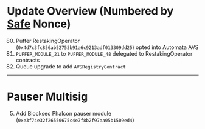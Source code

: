 # Update Overview (Numbered by [Safe](https://app.safe.global/home?safe=eth:0xC0896ab1A8cae8c2C1d27d011eb955Cca955580d) Nonce)
80. Puffer RestakingOperator (`0x4d7c3fc856ab52753b91a6c9213adf013309dd25`) opted into Automata AVS
81. `PUFFER_MODULE_21` to `PUFFER_MODULE_48` delegated to RestakingOperator contracts
82. Queue upgrade to add `AVSRegistryContract`

--- 

# Pauser Multisig
5. Add Blocksec Phalcon pauser module (`0xe3f74e32f26550675c4e7f8b2f97aa05b1509ed4`)